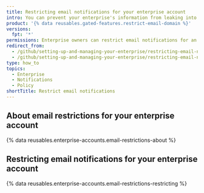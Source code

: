 ```yaml
---
title: Restricting email notifications for your enterprise account
intro: You can prevent your enterprise's information from leaking into personal email accounts by restricting the domains where members can receive email notifications about activity in organizations owned by your enterprise account.
product: '{% data reusables.gated-features.restrict-email-domain %}'
versions:
  fpt: '*'
permissions: Enterprise owners can restrict email notifications for an enterprise account.
redirect_from:
  - /github/setting-up-and-managing-your-enterprise/restricting-email-notifications-for-your-enterprise-account-to-approved-domains
  - /github/setting-up-and-managing-your-enterprise/restricting-email-notifications-for-your-enterprise-account
type: how_to
topics:
  - Enterprise
  - Notifications
  - Policy
shortTitle: Restrict email notifications
---
```


## About email restrictions for your enterprise account

{% data reusables.enterprise-accounts.email-restrictions-about %}

## Restricting email notifications for your enterprise account

{% data reusables.enterprise-accounts.email-restrictions-restricting %}
